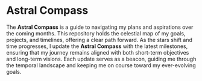# Astral Compass

The **Astral Compass** is a guide to navigating my plans and aspirations over the coming months. This repository holds the celestial map of my goals, projects, and timelines, offering a clear path forward. As the stars shift and time progresses, I update the **Astral Compass** with the latest milestones, ensuring that my journey remains aligned with both short-term objectives and long-term visions. Each update serves as a beacon, guiding me through the temporal landscape and keeping me on course toward my ever-evolving goals.
